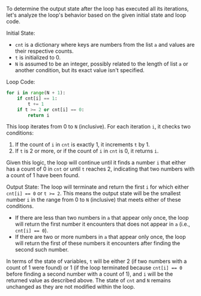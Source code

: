 To determine the output state after the loop has executed all its iterations, let's analyze the loop's behavior based on the given initial state and loop code.

Initial State:
- `cnt` is a dictionary where keys are numbers from the list `a` and values are their respective counts.
- `t` is initialized to 0.
- `N` is assumed to be an integer, possibly related to the length of list `a` or another condition, but its exact value isn't specified.

Loop Code:
```python
for i in range(N + 1):
    if cnt[i] == 1:
        t += 1
    if t >= 2 or cnt[i] == 0:
        return i
```

This loop iterates from 0 to `N` (inclusive). For each iteration `i`, it checks two conditions:

1. If the count of `i` in `cnt` is exactly 1, it increments `t` by 1.
2. If `t` is 2 or more, or if the count of `i` in `cnt` is 0, it returns `i`.

Given this logic, the loop will continue until it finds a number `i` that either has a count of 0 in `cnt` or until `t` reaches 2, indicating that two numbers with a count of 1 have been found.

Output State:
The loop will terminate and return the first `i` for which either `cnt[i] == 0` or `t >= 2`. This means the output state will be the smallest number `i` in the range from 0 to `N` (inclusive) that meets either of these conditions.

- If there are less than two numbers in `a` that appear only once, the loop will return the first number it encounters that does not appear in `a` (i.e., `cnt[i] == 0`).
- If there are two or more numbers in `a` that appear only once, the loop will return the first of these numbers it encounters after finding the second such number.

In terms of the state of variables, `t` will be either 2 (if two numbers with a count of 1 were found) or 1 (if the loop terminated because `cnt[i] == 0` before finding a second number with a count of 1), and `i` will be the returned value as described above. The state of `cnt` and `N` remains unchanged as they are not modified within the loop.